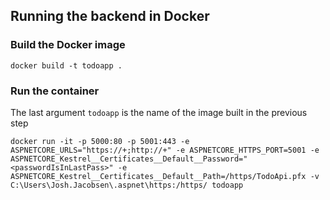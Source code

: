 ## Running the backend in Docker

### Build the Docker image

```
docker build -t todoapp .
```

### Run the container

The last argument `todoapp` is the name of the image built in the previous step

```
docker run -it -p 5000:80 -p 5001:443 -e ASPNETCORE_URLS="https://+;http://+" -e ASPNETCORE_HTTPS_PORT=5001 -e ASPNETCORE_Kestrel__Certificates__Default__Password="<passwordIsInLastPass>" -e ASPNETCORE_Kestrel__Certificates__Default__Path=/https/TodoApi.pfx -v C:\Users\Josh.Jacobsen\.aspnet\https:/https/ todoapp
```
